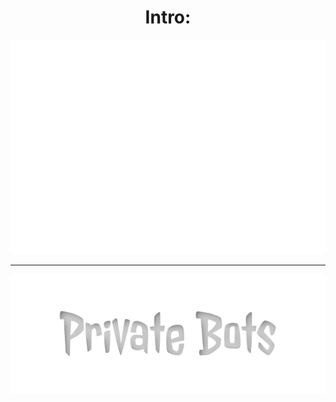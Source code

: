<div align="center">
    <h1>Intro: </h1>
    <img src="../intro.svg" alt="Metrics" />
    <br><hr>
    <img src="../pb.svg" alt="Private-Bots" />
</div>
